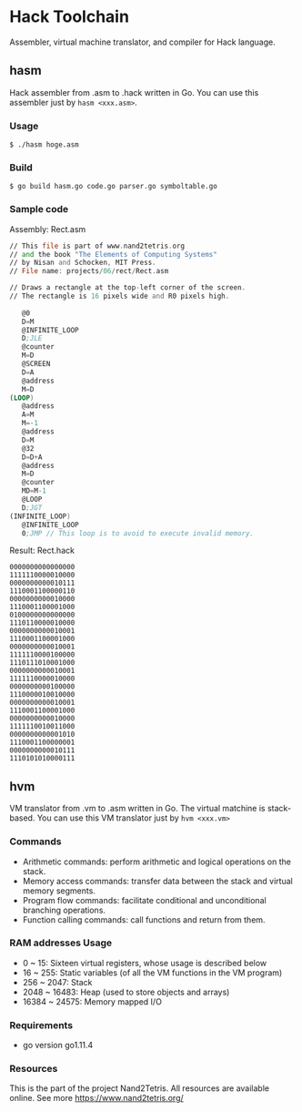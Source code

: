 # Hack Toolchain
Assembler, virtual machine translator, and compiler for Hack language.

## hasm
Hack assembler from .asm to .hack written in Go. You can use this assembler just by `hasm <xxx.asm>`.

### Usage
```
$ ./hasm hoge.asm
```

### Build
```
$ go build hasm.go code.go parser.go symboltable.go
```

### Sample code

Assembly: Rect.asm

```Rect.asm
// This file is part of www.nand2tetris.org
// and the book "The Elements of Computing Systems"
// by Nisan and Schocken, MIT Press.
// File name: projects/06/rect/Rect.asm

// Draws a rectangle at the top-left corner of the screen.
// The rectangle is 16 pixels wide and R0 pixels high.
   
   @0
   D=M
   @INFINITE_LOOP
   D;JLE
   @counter
   M=D
   @SCREEN
   D=A
   @address
   M=D
(LOOP)
   @address
   A=M
   M=-1
   @address
   D=M
   @32
   D=D+A
   @address
   M=D
   @counter
   MD=M-1
   @LOOP
   D;JGT
(INFINITE_LOOP)
   @INFINITE_LOOP
   0;JMP // This loop is to avoid to execute invalid memory.
```

Result: Rect.hack

```Reck.hack
0000000000000000
1111110000010000
0000000000010111
1110001100000110
0000000000010000
1110001100001000
0100000000000000
1110110000010000
0000000000010001
1110001100001000
0000000000010001
1111110000100000
1110111010001000
0000000000010001
1111110000010000
0000000000100000
1110000010010000
0000000000010001
1110001100001000
0000000000010000
1111110010011000
0000000000001010
1110001100000001
0000000000010111
1110101010000111
```

## hvm
VM translator from .vm to .asm written in Go. The virtual matchine is stack-based. You can use this VM translator just by `hvm <xxx.vm>` 

### Commands
- Arithmetic commands: perform arithmetic and logical operations on the stack.
- Memory access commands: transfer data between the stack and virtual memory segments.
- Program flow commands: facilitate conditional and unconditional branching operations.
- Function calling commands: call functions and return from them. 

### RAM addresses Usage
- 0 ~ 15: Sixteen virtual registers, whose usage is described below
- 16 ~ 255: Static variables (of all the VM functions in the VM program)
- 256 ~ 2047: Stack
- 2048 ~ 16483: Heap (used to store objects and arrays)
- 16384 ~ 24575: Memory mapped I/O

### Requirements
- go version go1.11.4

### Resources
This is the part of the project Nand2Tetris. All resources are available online. See more https://www.nand2tetris.org/
